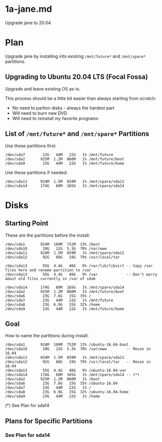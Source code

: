 
# 1a-jane.md

Upgrade jane to 20.04.

# Plan

Upgrade jane by installing into existing `/mnt/future*` and `/mnt/spare*` partitions.

## Upgrading to Ubuntu 20.04 LTS (Focal Fossa)

Upgrade and leave existing OS as-is.

This process should be a little bit easier than always starting from scratch:

- No need to partion disks - always the hardest part
- Will need to burn new DVD
- Will need to reinstall my favorite programs

## List of `/mnt/future*` and `/mnt/spare*` Partitions

Use these partitions first:
```
/dev/sda7        23G   44M   22G   1% /mnt/future
/dev/sda2       925M  1.2M  860M   1% /mnt/future/boot
/dev/sda9        23G   44M   22G   1% /mnt/future/home
```

Use these partitions if needed:
```
/dev/sda11      924M  1.5M  859M   1% /mnt/spare/sda11
/dev/sda14      174G   60M  165G   1% /mnt/spare/sda14
```

# Disks

## Starting Point

These are the partitions before the install:

```
/dev/sda1       924M  109M  752M  13% /boot
/dev/sda10       19G   12G  5.3G  70% /var/www
/dev/sda11      924M  1.5M  859M   1% /mnt/spare/sda11
/dev/sda12       92G   68G   19G  79% /usr/local/tar

/dev/sda13       55G  4.4G   48G   9% /var/lib/libvirt -- Copy /var files here and rename partition to /var
/dev/sda13       55G  4.4G   48G   9% /var             -- Don't worry about old files currently in /var of sda6

/dev/sda14      174G   60M  165G   1% /mnt/spare/sda14
/dev/sda2       925M  1.2M  860M   1% /mnt/future/boot
/dev/sda6        23G  7.6G   15G  35% /
/dev/sda7        23G   44M   22G   1% /mnt/future
/dev/sda8        23G  6.9G   15G  32% /home
/dev/sda9        23G   44M   22G   1% /mnt/future/home
```

## Goal

How to name the partitions during install:

```
/dev/sda1       924M  109M  752M  13% /ubuntu-16.04-boot
/dev/sda10       19G   12G  5.3G  70% /var/www         -- Reuse in 16.04
/dev/sda11      924M  1.5M  859M   1% /mnt/spare/sda11
/dev/sda12       92G   68G   19G  79% /usr/local/tar   -- Reuse in 16.04
/dev/sda13       55G  4.4G   48G   9% /ubuntu-16.04-var
/dev/sda14      174G   60M  165G   1% /mnt/spare/sda14 -- (*)
/dev/sda2       925M  1.2M  860M   1% /boot
/dev/sda6        23G  7.6G   15G  35% /ubuntu-16.04
/dev/sda7        23G   44M   22G   1% /
/dev/sda8        23G  6.9G   15G  32% /ubuntu-16.04-home
/dev/sda9        23G   44M   22G   1% /home
```

(*) See Plan for sda14

## Plans for Specific Partitions


### See Plan for sda14

